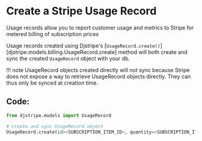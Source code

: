 # Create a Stripe Usage Record

Usage records allow you to report customer usage and metrics to Stripe for metered billing of subscription prices

Usage records created using Djstripe's [`UsageRecord.create()`][djstripe.models.billing.UsageRecord.create] method will both create and sync the created `UsageRecord` object with your db.


!!! note
     UsageRecord objects created directly will not sync because Stripe does not expose a way to retrieve UsageRecord objects directly. They can thus only be synced at creation time.

## Code:

```python
from djstripe.models import UsageRecord

# create and sync UsageRecord object
UsageRecord.create(id=<SUBSCRIPTION_ITEM_ID>, quantity=<SUBSCRIPTION_ITEM_QUANTITY>, timestamp=timestamp)

```

